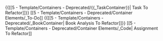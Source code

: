 {{[[5 - Template/Containers - Deprecated/{{_TaskContainer}}| Task To Refactor]]}}
[[5 - Template/Containers - Deprecated/Container Elements/_To-Do]]
{{[[5 - Template/Containers - Deprecated/_BookContainer| Book Analysis To Refactor]]}}
[[5 - Template/Containers - Deprecated/Container Elements/_Code| Assignment To Refactor]]